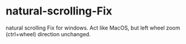 # natural-scrolling-Fix
natural scrolling Fix for windows. Act like MacOS, but left wheel zoom (ctrl+wheel) direction unchanged.
